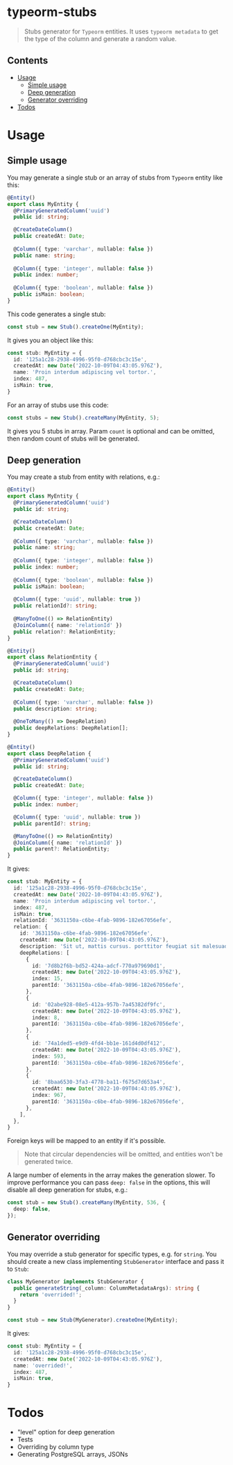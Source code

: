 # typeorm-stubs

> Stubs generator for `Typeorm` entities. It uses `typeorm metadata` to get the type of the column and generate a random value.

## Contents

- [Usage](#usage)
  - [Simple usage](#simple-usage)
  - [Deep generation](#deep-generation)
  - [Generator overriding](#generator-overriding)
- [Todos](#todos)

# Usage

## Simple usage

You may generate a single stub or an array of stubs from `Typeorm` entity like this:

```typescript
@Entity()
export class MyEntity {
  @PrimaryGeneratedColumn('uuid')
  public id: string;

  @CreateDateColumn()
  public createdAt: Date;
  
  @Column({ type: 'varchar', nullable: false })
  public name: string;
  
  @Column({ type: 'integer', nullable: false })
  public index: number;
  
  @Column({ type: 'boolean', nullable: false })
  public isMain: boolean;
}
```

This code generates a single stub:

```typescript
const stub = new Stub().createOne(MyEntity);
```

It gives you an object like this:

```typescript
const stub: MyEntity = {
  id: '125a1c28-2938-4996-95f0-d768cbc3c15e',
  createdAt: new Date('2022-10-09T04:43:05.976Z'),
  name: 'Proin interdum adipiscing vel tortor.',
  index: 487,
  isMain: true,
}
```

For an array of stubs use this code:

```typescript
const stubs = new Stub().createMany(MyEntity, 5);
```

It gives you 5 stubs in array. Param `count` is optional and can be omitted, then random count of stubs will be generated.

## Deep generation

You may create a stub from entity with relations, e.g.:

```typescript
@Entity()
export class MyEntity {
  @PrimaryGeneratedColumn('uuid')
  public id: string;

  @CreateDateColumn()
  public createdAt: Date;
  
  @Column({ type: 'varchar', nullable: false })
  public name: string;
  
  @Column({ type: 'integer', nullable: false })
  public index: number;
  
  @Column({ type: 'boolean', nullable: false })
  public isMain: boolean;
  
  @Column({ type: 'uuid', nullable: true })
  public relationId?: string;
  
  @ManyToOne(() => RelationEntity)
  @JoinColumn({ name: 'relationId' })
  public relation?: RelationEntity;
}

@Entity()
export class RelationEntity {
  @PrimaryGeneratedColumn('uuid')
  public id: string;

  @CreateDateColumn()
  public createdAt: Date;
  
  @Column({ type: 'varchar', nullable: false })
  public description: string;
  
  @OneToMany(() => DeepRelation)
  public deepRelations: DeepRelation[];
}

@Entity()
export class DeepRelation {
  @PrimaryGeneratedColumn('uuid')
  public id: string;

  @CreateDateColumn()
  public createdAt: Date;

  @Column({ type: 'integer', nullable: false })
  public index: number;

  @Column({ type: 'uuid', nullable: true })
  public parentId?: string;

  @ManyToOne(() => RelationEntity)
  @JoinColumn({ name: 'relationId' })
  public parent?: RelationEntity;
}
```

It gives:

```typescript
const stub: MyEntity = {
  id: '125a1c28-2938-4996-95f0-d768cbc3c15e',
  createdAt: new Date('2022-10-09T04:43:05.976Z'),
  name: 'Proin interdum adipiscing vel tortor.',
  index: 487,
  isMain: true,
  relationId: '3631150a-c6be-4fab-9896-182e67056efe',
  relation: {
    id: '3631150a-c6be-4fab-9896-182e67056efe',
    createdAt: new Date('2022-10-09T04:43:05.976Z'),
    description: 'Sit ut, mattis cursus. porttitor feugiat sit malesuada vitae.',
    deepRelations: [
      {
        id: '7d8b2f6b-bd52-424a-adcf-770a979690d1',
        createdAt: new Date('2022-10-09T04:43:05.976Z'),
        index: 15,
        parentId: '3631150a-c6be-4fab-9896-182e67056efe',
      },
      {
        id: '02abe928-08e5-412a-957b-7a45382df9fc',
        createdAt: new Date('2022-10-09T04:43:05.976Z'),
        index: 8,
        parentId: '3631150a-c6be-4fab-9896-182e67056efe',
      },
      {
        id: '74a1ded5-e9d9-4fd4-bb1e-161d4d0df412',
        createdAt: new Date('2022-10-09T04:43:05.976Z'),
        index: 593,
        parentId: '3631150a-c6be-4fab-9896-182e67056efe',
      },
      {
        id: '8baa6530-3fa3-4778-ba11-f675d7d653a4',
        createdAt: new Date('2022-10-09T04:43:05.976Z'),
        index: 967,
        parentId: '3631150a-c6be-4fab-9896-182e67056efe',
      },
    ],
  },
}
```

Foreign keys will be mapped to an entity if it's possible.

> Note that circular dependencies will be omitted, and entities won't be generated twice.

A large number of elements in the array makes the generation slower. To improve performance you can pass `deep: false` in the options, this will disable all deep generation for stubs, e.g.:

```typescript
const stub = new Stub().createMany(MyEntity, 536, {
  deep: false,
});
```

## Generator overriding

You may override a stub generator for specific types, e.g. for `string`. You should create a new class implementing `StubGenerator` interface and pass it to `Stub`:

```typescript
class MyGenerator implements StubGenerator {
  public generateString(_column: ColumnMetadataArgs): string {
    return 'overrided!';
  }
}

const stub = new Stub(MyGenerator).createOne(MyEntity);
```

It gives:

```typescript
const stub: MyEntity = {
  id: '125a1c28-2938-4996-95f0-d768cbc3c15e',
  createdAt: new Date('2022-10-09T04:43:05.976Z'),
  name: 'overrided!',
  index: 487,
  isMain: true,
}
```

# Todos

- "level" option for deep generation
- Tests
- Overriding by column type
- Generating PostgreSQL arrays, JSONs
